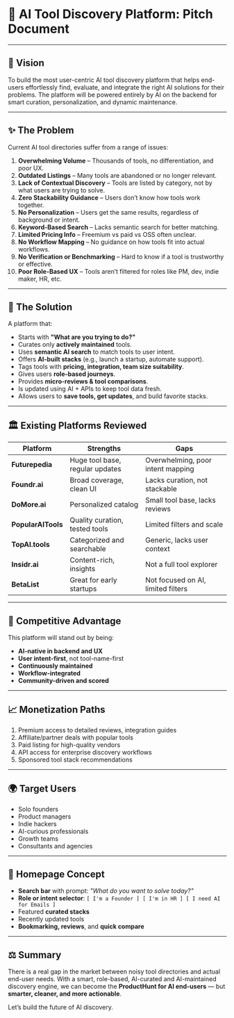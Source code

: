# 🧠 AI Tool Discovery Platform: Pitch Document

---

## 🚀 Vision

To build the most user-centric AI tool discovery platform that helps end-users effortlessly find, evaluate, and integrate the right AI solutions for their problems. The platform will be powered entirely by AI on the backend for smart curation, personalization, and dynamic maintenance.

---

## ✨ The Problem

Current AI tool directories suffer from a range of issues:

1. **Overwhelming Volume** – Thousands of tools, no differentiation, and poor UX.
2. **Outdated Listings** – Many tools are abandoned or no longer relevant.
3. **Lack of Contextual Discovery** – Tools are listed by category, not by what users are trying to solve.
4. **Zero Stackability Guidance** – Users don’t know how tools work together.
5. **No Personalization** – Users get the same results, regardless of background or intent.
6. **Keyword-Based Search** – Lacks semantic search for better matching.
7. **Limited Pricing Info** – Freemium vs paid vs OSS often unclear.
8. **No Workflow Mapping** – No guidance on how tools fit into actual workflows.
9. **No Verification or Benchmarking** – Hard to know if a tool is trustworthy or effective.
10. **Poor Role-Based UX** – Tools aren’t filtered for roles like PM, dev, indie maker, HR, etc.

---

## 🌟 The Solution

A platform that:

- Starts with **"What are you trying to do?"**
- Curates only **actively maintained** tools.
- Uses **semantic AI search** to match tools to user intent.
- Offers **AI-built stacks** (e.g., launch a startup, automate support).
- Tags tools with **pricing, integration, team size suitability**.
- Gives users **role-based journeys**.
- Provides **micro-reviews & tool comparisons**.
- Is updated using AI + APIs to keep tool data fresh.
- Allows users to **save tools, get updates**, and build favorite stacks.

---

## 🏛️ Existing Platforms Reviewed

| Platform            | Strengths                             | Gaps                                                              |
|---------------------|----------------------------------------|-------------------------------------------------------------------|
| **Futurepedia**     | Huge tool base, regular updates        | Overwhelming, poor intent mapping                                 |
| **Foundr.ai**       | Broad coverage, clean UI               | Lacks curation, not stackable                                     |
| **DoMore.ai**       | Personalized catalog                   | Small tool base, lacks reviews                                    |
| **PopularAITools**  | Quality curation, tested tools         | Limited filters and scale                                         |
| **TopAI.tools**     | Categorized and searchable             | Generic, lacks user context                                       |
| **Insidr.ai**       | Content-rich, insights                 | Not a full tool explorer                                          |
| **BetaList**        | Great for early startups               | Not focused on AI, limited filters                                |

---

## 🥇 Competitive Advantage

This platform will stand out by being:

- **AI-native in backend and UX**
- **User intent-first**, not tool-name-first
- **Continuously maintained**
- **Workflow-integrated**
- **Community-driven and scored**

---

## 📈 Monetization Paths

1. Premium access to detailed reviews, integration guides
2. Affiliate/partner deals with popular tools
3. Paid listing for high-quality vendors
4. API access for enterprise discovery workflows
5. Sponsored tool stack recommendations

---

## 🌍 Target Users

- Solo founders  
- Product managers  
- Indie hackers  
- AI-curious professionals  
- Growth teams  
- Consultants and agencies  

---

## 🎨 Homepage Concept

- **Search bar** with prompt: _"What do you want to solve today?"_
- **Role or intent selector**: `[ I'm a Founder ] [ I'm in HR ] [ I need AI for Emails ]`
- Featured **curated stacks**
- Recently updated tools
- **Bookmarking, reviews**, and **quick compare**

---

## ⚖️ Summary

There is a real gap in the market between noisy tool directories and actual end-user needs. With a smart, role-based, AI-curated and AI-maintained discovery engine, we can become the **ProductHunt for AI end-users** — but **smarter, cleaner, and more actionable**.

Let’s build the future of AI discovery.
